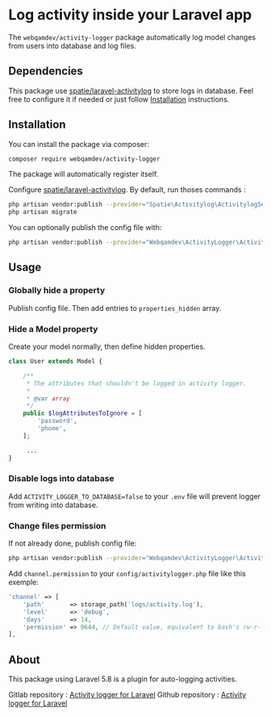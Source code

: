 # Log activity inside your Laravel app

The `webqamdev/activity-logger` package automatically log model changes from users into database and log files.

## Dependencies

This package use [spatie/laravel-activitylog](https://github.com/spatie/laravel-activitylog) to store logs in database.
Feel free to configure it if needed or just follow [Installation](#installation) instructions.

## Installation

You can install the package via composer:

```bash
composer require webqamdev/activity-logger
```

The package will automatically register itself.

Configure [spatie/laravel-activitylog](https://github.com/spatie/laravel-activitylog/blob/master/README.md#installation).
By default, run thoses commands :

```bash
php artisan vendor:publish --provider="Spatie\Activitylog\ActivitylogServiceProvider" --tag="migrations"
php artisan migrate
```

You can optionally publish the config file with:

```bash
php artisan vendor:publish --provider="Webqamdev\ActivityLogger\ActivityLoggerServiceProvider" --tag="config"
```

## Usage

### Globally hide a property

Publish config file. Then add entries to `properties_hidden` array.
    
### Hide a Model property

Create your model normally, then define hidden properties.

```php
class User extends Model {

    /**
     * The attributes that shouldn't be logged in activity logger.
     * 
     * @var array 
     */
    public $logAttributesToIgnore = [
        'password',
        'phone',
    ];

     ...
}
```

### Disable logs into database

Add `ACTIVITY_LOGGER_TO_DATABASE=false` to your `.env` file will prevent logger from writing into database.

### Change files permission

If not already done, publish config file:
```bash
php artisan vendor:publish --provider="Webqamdev\ActivityLogger\ActivityLoggerServiceProvider" --tag="config"
```

Add `channel.permission` to your `config/activitylogger.php` file like this exemple:
```php
'channel' => [
    'path'       => storage_path('logs/activity.log'),
    'level'      => 'debug',
    'days'       => 14,
    'permission' => 0644, // Default value, equivalent to bash's rw-r--r--
],
```
    
## About

This package using Laravel 5.8 is a plugin for auto-logging activities.

Gitlab repository : [Activity logger for Laravel](https://gitlab.webqam.fr/webqam/laravel-modules/activity-logger-for-laravel)
Github repository : [Activity logger for Laravel](https://github.com/webqamdev/activity-logger-for-laravel)
